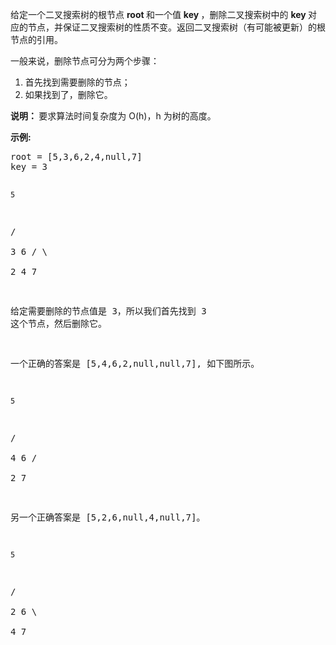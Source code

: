 <html>
 <body>
  <p>
   给定一个二叉搜索树的根节点
   <strong>
    root
   </strong>
   和一个值
   <strong>
    key
   </strong>
   ，删除二叉搜索树中的
   <strong>
    key
   </strong>
   对应的节点，并保证二叉搜索树的性质不变。返回二叉搜索树（有可能被更新）的根节点的引用。
  </p>
  <p>
   一般来说，删除节点可分为两个步骤：
  </p>
  <ol>
   <li>
    首先找到需要删除的节点；
   </li>
   <li>
    如果找到了，删除它。
   </li>
  </ol>
  <p>
   <strong>
    说明：
   </strong>
   要求算法时间复杂度为 O(h)，h 为树的高度。
  </p>
  <p>
   <strong>
    示例:
   </strong>
  </p>
  <pre>
root = [5,3,6,2,4,null,7]
key = 3

    5
   / \
  3   6
 / \   \
2   4   7

给定需要删除的节点值是 3，所以我们首先找到 3 这个节点，然后删除它。

一个正确的答案是 [5,4,6,2,null,null,7], 如下图所示。

    5
   / \
  4   6
 /     \
2       7

另一个正确答案是 [5,2,6,null,4,null,7]。

    5
   / \
  2   6
   \   \
    4   7
</pre>
 </body>
</html>